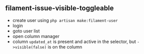 ## filament-issue-visible-toggleable

- create user using `php artisan make:filament-user`
- login
- goto user list
- open column manager
- column `updated_at` is present and active in the selector, but `->visible(false)` is on the column

